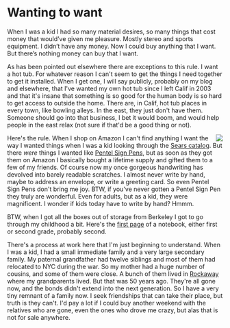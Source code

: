 # Wanting to want
When I was a kid I had so many material desires, so many things that cost money that would’ve given me pleasure. Mostly stereo and sports equipment. I didn’t have any money. Now I could buy anything that I want. But there’s nothing money can buy that I want.  

As has been pointed out elsewhere there are exceptions to this rule. I want a hot tub. For whatever reason I can't seem to get the things I need together to get it installed. When I get one, I will say publicly, probably on my blog and elsewhere, that I've wanted my own hot tub since I left Calif in 2003 and that it's insane that something is so good for the human body is so hard to get access to outside the home. There are, in Calif, hot tub places in every town, like bowling alleys. In the east, they just don't have them. Someone should go into that business, I bet it would boom, and would help people in the east relax (not sure if that'd be a good thing or not).

<img src="http://scripting.com/images/2019/12/24/searsCatalog.png" border="0" align="right">Here's the rule. When I shop on Amazon I can't find anything I want the way I wanted things when I was a kid looking through the <a href="http://www.searsarchives.com/catalogs/history.htm">Sears catalog</a>. But there <i>were</i> things I wanted like <a href="https://www.amazon.com/Pentel-Sign-Fiber-Tipped-Black-S520/dp/B00006IFJL/ref=asc_df_B00006IFJL/?tag=hyprod-20&linkCode=df0&hvadid=167123392997&hvpos=1o1&hvnetw=g&hvrand=13295402309173569244&hvpone=&hvptwo=&hvqmt=&hvdev=c&hvdvcmdl=&hvlocint=&hvlocphy=1023511&hvtargid=pla-138272589675&psc=1">Pentel Sign Pens</a>, but as soon as they got them on Amazon I basically bought a lifetime supply and gifted them to a few of my friends. Of course now my once gorgeous handwriting has devolved into barely readable scratches. I almost never write by hand, maybe to address an envelope, or write a greeting card. So even Pentel Sign Pens don't bring me joy. BTW, if you've never gotten a Pentel Sign Pen they truly are wonderful. Even for adults, but as a kid, they were magnificent. I wonder if kids today have to write by hand? Hmmm. 

BTW, when I got all the boxes out of storage from Berkeley I got to go through my childhood a bit. Here's the <a href="http://scripting.com/images/2019/12/24/gradeSchoolNotebookPage.png">first page</a> of a notebook, either first or second grade, probably second. 

There's a process at work here that I'm just beginning to understand. When I was a kid, I had a small immediate family and a very large secondary family. My paternal grandfather had twelve siblings and most of them had relocated to NYC during the war. So my mother had a huge number of cousins, and some of them were close. A bunch of them lived in <a href="https://www.google.com/maps/@40.5736302,-73.8634738,3a,75y,77.25h,88.92t/data=!3m6!1e1!3m4!1sZ0iOyYfCNhPDuAIv25OiaA!2e0!7i16384!8i8192">Rockaway</a> where my grandparents lived. But that was 50 years ago. They're all gone now, and the bonds didn't extend into the next generation. So I have a very tiny remnant of a family now. I seek friendships that can take their place, but truth is they can't. I'd pay a lot if I could buy another weekend with the relatives who are gone, even the ones who drove me crazy, but alas that is not for sale anywhere. 

